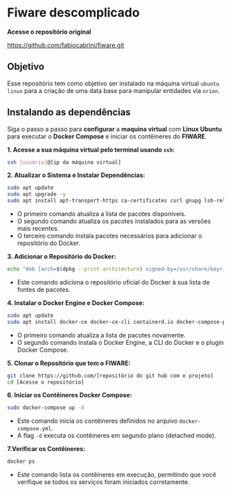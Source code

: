 # Fiware descomplicado

**Acesse o repositório original**

https://github.com/fabiocabrini/fiware.git

## Objetivo

Esse repositório tem como objetivo ser instalado na máquina virtual ``ubuntu linux`` para a criação de uma data base para manipular entidades via ``orion``.

## Instalando as dependências 

Siga o passo a passo para **configurar** a **maquina virtual** com **Linux Ubuntu** para executar o **Docker Compose** e iniciar os contêineres do **FIWARE**.

**1. Acesse a sua máquina virtual pelo terminal usando ``ssh``:**
```bash
ssh [usuário]@[ip da máquina virtual]
```

**2. Atualizar o Sistema e Instalar Dependências:**
```bash
sudo apt update
sudo apt upgrade -y
sudo apt install apt-transport-https ca-certificates curl gnupg lsb-release -y
```
  - O primeiro comando atualiza a lista de pacotes disponíveis.
  - O segundo comando atualiza os pacotes instalados para as versões mais recentes.
  - O terceiro comando instala pacotes necessários para adicionar o repositório do Docker.

**3. Adicionar o Repositório do Docker:** 
```bash
echo "deb [arch=$(dpkg --print-architecture) signed-by=/usr/share/keyrings/docker-archive-keyring.gpg] https://download.docker.com/linux/ubuntu $(lsb_release -cs) stable" | sudo tee /etc/apt/sources.list.d/docker.list > /dev/null
```
  - Este comando adiciona o repositório oficial do Docker à sua lista de fontes de pacotes.

**4. Instalar o Docker Engine e Docker Compose:**
```bash
sudo apt update
sudo apt install docker-ce docker-ce-cli containerd.io docker-compose-plugin -y
```
  - O primeiro comando atualiza a lista de pacotes novamente.
  - O segundo comando instala o Docker Engine, a CLI do Docker e o plugin Docker Compose.

**5. Clonar o Repositório que tem o FIWARE:**
```bash
git clone https://github.com/[repositório do git hub com o projeto]
cd [Acesse o repositório]
```

 **6. Iniciar os Contêineres Docker Compose:**
```bash
sudo docker-compose up -d
```
  - Este comando inicia os contêineres definidos no arquivo ``docker-compose.yml``.
  - A flag ``-d`` executa os contêineres em segundo plano (detached mode).

**7.Verificar os Contêineres:**
```bash
docker ps
```
  - Este comando lista os contêineres em execução, permitindo que você verifique se todos os serviços foram iniciados corretamente.











